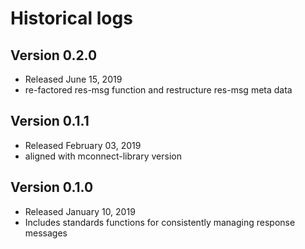 # Historical logs

## Version 0.2.0
- Released June 15, 2019
- re-factored res-msg function and restructure res-msg meta data

## Version 0.1.1
- Released February 03, 2019
- aligned with mconnect-library version

## Version 0.1.0
- Released January 10, 2019
- Includes standards functions for consistently managing response messages

